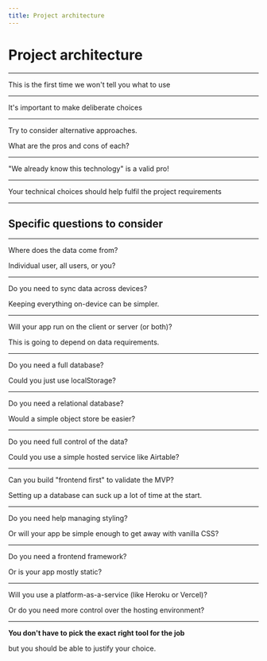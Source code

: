 ```yaml
---
title: Project architecture
---
```


# Project architecture

---

This is the first time we won't tell you what to use

---

It's important to make deliberate choices

---

Try to consider alternative approaches.

What are the pros and cons of each?

---

"We already know this technology" is a valid pro!

---

Your technical choices should help fulfil the project requirements

---

## Specific questions to consider

---

Where does the data come from?

Individual user, all users, or you?

---

Do you need to sync data across devices?

Keeping everything on-device can be simpler.

---

Will your app run on the client or server (or both)?

This is going to depend on data requirements.

---

Do you need a full database?

Could you just use localStorage?

---

Do you need a relational database?

Would a simple object store be easier?

---

Do you need full control of the data?

Could you use a simple hosted service like Airtable?

---

Can you build "frontend first" to validate the MVP?

Setting up a database can suck up a lot of time at the start.

---

Do you need help managing styling?

Or will your app be simple enough to get away with vanilla CSS?

---

Do you need a frontend framework?

Or is your app mostly static?

---

Will you use a platform-as-a-service (like Heroku or Vercel)?

Or do you need more control over the hosting environment?

---

**You don't have to pick the exact right tool for the job**

but you should be able to justify your choice.

